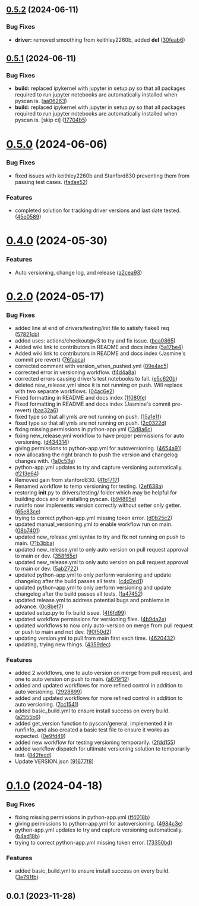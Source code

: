 ## [0.5.2](https://github.com/sandialabs/pyscan/compare/v0.5.1...v0.5.2) (2024-06-11)


### Bug Fixes

* **driver:** removed smoothing from keithley2260b, added __del__ ([30feab6](https://github.com/sandialabs/pyscan/commit/30feab624e89f77641e15185becde39eedb1ff55))



## [0.5.1](https://github.com/sandialabs/pyscan/compare/v0.5.0...v0.5.1) (2024-06-11)


### Bug Fixes

* **build:** replaced ipykernel with jupyter in setup.py so that all packages required to run jupyter notebooks are automatically installed when pyscan is. ([aa06263](https://github.com/sandialabs/pyscan/commit/aa06263d9fbb5ab6a3cf0f227b7b4cd699ec087f))
* **build:** replaced ipykernel with jupyter in setup.py so that all packages required to run jupyter notebooks are automatically installed when pyscan is. [skip ci] ([17704b5](https://github.com/sandialabs/pyscan/commit/17704b599114a7f9b42b3df2726d3b50c5bcb7d6))



# [0.5.0](https://github.com/sandialabs/pyscan/compare/v0.4.0...v0.5.0) (2024-06-06)


### Bug Fixes

* fixed issues with keithley2260b and Stanford830 preventing them from passing test cases. ([fadae52](https://github.com/sandialabs/pyscan/commit/fadae5204fc1e6d7caac10bf045417bf6f0160b0))


### Features

* completed solution for tracking driver versions and last date tested. ([45e0589](https://github.com/sandialabs/pyscan/commit/45e05894a6580d95686eadb4768fc7c8c251d414))



# [0.4.0](https://github.com/sandialabs/pyscan/compare/v0.2.0...v0.4.0) (2024-05-30)


### Features

* Auto versioning, change log, and release ([a2cea93](https://github.com/sandialabs/pyscan/commit/a2cea93e6143d79e9d99c15970fe9f1bc53d3576))



# [0.2.0](https://github.com/sandialabs/pyscan/compare/v0.1.0...v0.2.0) (2024-05-17)


### Bug Fixes

* added line at end of drivers/testing/init file to satisfy flake8 req ([57821cb](https://github.com/sandialabs/pyscan/commit/57821cb008084b9c8d6b7526ce914bc1051f4548))
* added uses: actions/checkout@v3 to try and fix issue. ([bca0865](https://github.com/sandialabs/pyscan/commit/bca0865fda6a132745c477e950577d355dacc813))
* Added wiki link to contributors in README and docs index ([5a17be4](https://github.com/sandialabs/pyscan/commit/5a17be4b768d106ea8d162cfb42776e769dc5b8a))
* Added wiki link to contributors in README and docs index (Jasmine's commit pre revert) ([76faaca](https://github.com/sandialabs/pyscan/commit/76faaca2843ce90eb5bc99dc00f050591a438167))
* corrected comment with version_when_pushed.yml ([09e4ac5](https://github.com/sandialabs/pyscan/commit/09e4ac5573ad5053dac942420e7616d81b60890a))
* corrected error in versioning workflow. ([f4d4a8a](https://github.com/sandialabs/pyscan/commit/f4d4a8ab7b360c0e406c4b4befdfc8393ba6a1a3))
* corrected errors causing driver's test notebooks to fail. ([e5c620b](https://github.com/sandialabs/pyscan/commit/e5c620bc103877766dd03780de6ea4c3c98a67fd))
* deleted new_release.yml since it is not running on push. Will replace with two separate workflows. ([04ac6e2](https://github.com/sandialabs/pyscan/commit/04ac6e206311d02cdaf03200014a8e2150baee0c))
* Fixed formatting in README and docs index ([1f080fe](https://github.com/sandialabs/pyscan/commit/1f080fecc8d43346b50a917e7defb340417dad02))
* Fixed formatting in README and docs index (Jasmine's commit pre-revert) ([baa32a6](https://github.com/sandialabs/pyscan/commit/baa32a663b1c7744a48488b58709d4c220d5f9a0))
* fixed type so that all ymls are not running on push. ([15a1e1f](https://github.com/sandialabs/pyscan/commit/15a1e1f12a2c24819fe41af311ad1ad48c8345f4))
* fixed type so that all ymls are not running on push. ([2c0322d](https://github.com/sandialabs/pyscan/commit/2c0322d19171a37ca1cc827f03771e8c51b6f15a))
* fixing missing permissions in python-app.yml ([13d8a6c](https://github.com/sandialabs/pyscan/commit/13d8a6cfc7bc2d00e6b147876e527f37bc028125))
* fixing new_release.yml workflow to have proper permissions for auto versioning. ([d434314](https://github.com/sandialabs/pyscan/commit/d434314c2df54acb8c34a9f33f14ae141b67e025))
* giving permissions to python-app.yml for autoversioning. ([4654a91](https://github.com/sandialabs/pyscan/commit/4654a914d1ebe254e410ae4764e1fd7ab716c590))
* now allocating the right branch to push the version and changelog changes with. ([1a0c53e](https://github.com/sandialabs/pyscan/commit/1a0c53e77390859490c735921c08dd30ba3242f5))
* python-app.yml updates to try and capture versioning automatically. ([f213e64](https://github.com/sandialabs/pyscan/commit/f213e6468da3208f7a9c06ed4fee84d6b5c3a32a))
* Removed gain from stanford830. ([41b1717](https://github.com/sandialabs/pyscan/commit/41b171743170a912ad814b2aae0d2e5941f1579d))
* Renamed workflow to temp versioning for testing. ([2ef638a](https://github.com/sandialabs/pyscan/commit/2ef638a9d29726419412bb4e49b3ea6d635668d2))
* restoring __init__.py to drivers/testing/ folder which may be helpful for building docs and or installing pyscan. ([b94895e](https://github.com/sandialabs/pyscan/commit/b94895e4e26925d91240215cf59a1468e5d709c1))
* runinfo now implements version correctly without setter only getter. ([65e83ce](https://github.com/sandialabs/pyscan/commit/65e83ce4f650fbae5935a724bd58f6fae003bc00))
* trying to correct python-app.yml missing token error. ([d0b25c2](https://github.com/sandialabs/pyscan/commit/d0b25c2f08026dadb4ad83ebb7665c95fba42fec))
* updated manual_versioning.yml to enable workflow run on main. ([08b7401](https://github.com/sandialabs/pyscan/commit/08b7401ebd8f5d0eab1fbff399bb746474fdd0d4))
* updated new_release.yml syntax to try and fix not running on push to main. ([71b3bba](https://github.com/sandialabs/pyscan/commit/71b3bba9ce1c0395e8469294e62a0d1831dcbc1d))
* updated new_release.yml to only auto version on pull request approval to main or dev. ([358f65e](https://github.com/sandialabs/pyscan/commit/358f65e5ec0b875595bbf5a6d14fabe35c3195b4))
* updated new_release.yml to only auto version on pull request approval to main or dev. ([5ab2722](https://github.com/sandialabs/pyscan/commit/5ab272271bf833f013105c837aff3d096b5a661e))
* updated python-app.yml to only perform versioning and update changelog after the build passes all tests. ([c4d2ed1](https://github.com/sandialabs/pyscan/commit/c4d2ed16852f347957b4e800d7364b869d763fbd))
* updated python-app.yml to only perform versioning and update changelog after the build passes all tests. ([1a47452](https://github.com/sandialabs/pyscan/commit/1a47452e0e73a32f0e5a83dac3cf27ef1b442ac0))
* updated release.yml to address potential bugs and problems in advance. ([0c8bef7](https://github.com/sandialabs/pyscan/commit/0c8bef778e0c8a5fe66434278c9f950b74a98eaf))
* updated setup.py to fix build issue. ([4f6fd99](https://github.com/sandialabs/pyscan/commit/4f6fd99417ed22be9a73ee48fe93e71efbd97d35))
* updated workflow permissions for versioning files. ([4b9da2e](https://github.com/sandialabs/pyscan/commit/4b9da2efae19774653529ef348ea2786e17c600c))
* updated workflows to now only auto-version on merge from pull request or push to main and not dev. ([90f50d2](https://github.com/sandialabs/pyscan/commit/90f50d2b464f9b3358e6679e134ba305bf8de2e4))
* updating version.yml to pull from main first each time. ([4620432](https://github.com/sandialabs/pyscan/commit/4620432b024afc234551df58d3088fb238f0c6fd))
* updating, trying new things. ([4359dec](https://github.com/sandialabs/pyscan/commit/4359decff896c42ab3fabed3c19c2c31aca3f61b))


### Features

* added 2 workflows, one to auto version on merge from pull request, and one to auto version on push to main. ([a679f12](https://github.com/sandialabs/pyscan/commit/a679f12b3051824ca0f4d4fa9a9c31a359ad3848))
* added and updated workflows for more refined control in addition to auto versioning. ([2928899](https://github.com/sandialabs/pyscan/commit/2928899afe7c27579183ad53c5340ebe6cb168bb))
* added and updated workflows for more refined control in addition to auto versioning. ([7cc1541](https://github.com/sandialabs/pyscan/commit/7cc1541e6c4357a21bfad7198a8a151affa2dbff))
* added basic_build.yml to ensure install success on every build. ([a2555b6](https://github.com/sandialabs/pyscan/commit/a2555b6ab5d2fc4415cb49f3a3be082a0afcf6de))
* added get_version function to pyscan/general, implemented it in runfinfo, and also created a basic test file to ensure it works as expected. ([0e9fd49](https://github.com/sandialabs/pyscan/commit/0e9fd49e3720c392368e9efa44c1a6f9d7ba85f8))
* added new workflow for testing versioning temporarily. ([2fdd155](https://github.com/sandialabs/pyscan/commit/2fdd155d3eb90dff372467fe025b7ffdd08852d8))
* added workflow dispatch for ultimate versioning solution to temporarily test. ([842fecd](https://github.com/sandialabs/pyscan/commit/842fecd446a443cfdcc023d95ccd1e8260b8c361))
* Update VERSION.json ([91677f8](https://github.com/sandialabs/pyscan/commit/91677f8d0f51821dfdea19d9941ca2f275a11914))



# [0.1.0](https://github.com/sandialabs/pyscan/compare/v0.0.1...v0.1.0) (2024-04-18)


### Bug Fixes

* fixing missing permissions in python-app.yml ([ff4018b](https://github.com/sandialabs/pyscan/commit/ff4018bb059f422445164bf1472cc1b84b143337))
* giving permissions to python-app.yml for autoversioning. ([4984c3e](https://github.com/sandialabs/pyscan/commit/4984c3ec6b5c558b445f4024542ef5a848104e75))
* python-app.yml updates to try and capture versioning automatically. ([b4ad18b](https://github.com/sandialabs/pyscan/commit/b4ad18b3c1e805d6a3ecbdddddb5a55a0fcd1502))
* trying to correct python-app.yml missing token error. ([73350bd](https://github.com/sandialabs/pyscan/commit/73350bdf3caaadb0b10c74d074d591e6ed5c5d55))


### Features

* added basic_build.yml to ensure install success on every build. ([3e791fb](https://github.com/sandialabs/pyscan/commit/3e791fb93146d5d0e16c1a269d6feb80fac142eb))



## 0.0.1 (2023-11-28)



